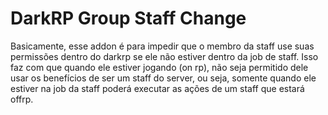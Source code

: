 # DarkRP Group Staff Change


Basicamente, esse addon é para impedir que o membro da staff use suas permissões dentro do darkrp se ele não estiver dentro da job de staff. Isso faz com que quando ele estiver jogando (on rp), não seja permitido dele usar os benefícios de ser um staff do server, ou seja, somente quando ele estiver na job da staff poderá executar as ações de um staff que estará offrp.
